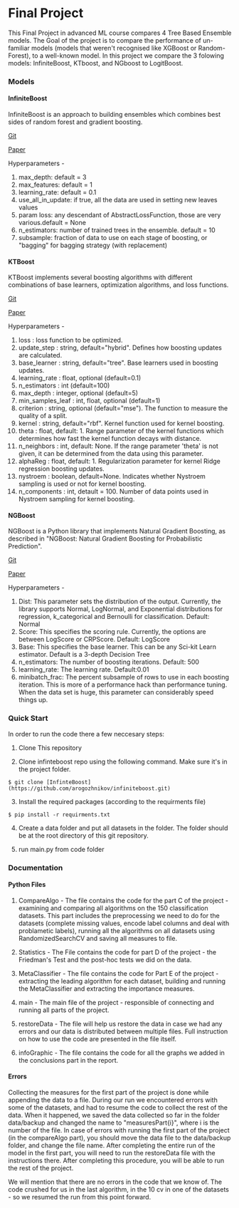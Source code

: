 # Final Project 

This Final Project in advanced ML course compares 4 Tree Based Ensemble models. The Goal of the project is to compare the performance of un-familiar models (models that weren't recognised like XGBoost or Random-Forest), to a well-known model. 
In this project we compare the 3 folowing models: InfiniteBoost, KTboost, and NGboost to LogitBoost. 

### Models
#### InfiniteBoost
InfiniteBoost is an approach to building ensembles which combines best sides of random forest and gradient boosting. 

[Git](https://github.com/arogozhnikov/infiniteboost)

[Paper](https://arxiv.org/abs/1706.01109)

Hyperparameters - 
1. max_depth: default = 3
2. max_features: default = 1
3. learning_rate: default = 0.1
4. use_all_in_update: if true, all the data are used in setting new leaves values
5. param loss: any descendant of AbstractLossFunction, those are very various.default = None
6. n_estimators: number of trained trees in the ensemble. default = 10
7. subsample: fraction of data to use on each stage of boosting, or "bagging" for bagging strategy (with replacement)

#### KTBoost
KTBoost implements several boosting algorithms with different combinations of base learners, optimization algorithms, and loss functions.

[Git](https://github.com/fabsig/KTBoost)

[Paper](https://arxiv.org/abs/1902.03999)

Hyperparameters - 
1. loss : loss function to be optimized.
2. update_step : string, default="hybrid". Defines how boosting updates are calculated. 
3. base_learner : string, default="tree". Base learners used in boosting updates. 
4. learning_rate : float, optional (default=0.1)
5. n_estimators : int (default=100)
6. max_depth : integer, optional (default=5)
7. min_samples_leaf : int, float, optional (default=1)
8. criterion : string, optional (default="mse"). The function to measure the quality of a split.
9. kernel : string, default="rbf". Kernel function used for kernel boosting. 
10. theta : float, default: 1. Range parameter of the kernel functions which determines how fast the kernel function decays with distance.
11. n_neighbors : int, default: None. If the range parameter 'theta' is not given, it can be determined from the data using this parameter. 
12. alphaReg : float, default: 1. Regularization parameter for kernel Ridge regression boosting updates.
13. nystroem : boolean, default=None. Indicates whether Nystroem sampling is used or not for kernel boosting.
14. n_components : int, detault = 100. Number of data points used in Nystroem sampling for kernel boosting.

#### NGBoost
NGBoost is a Python library that implements Natural Gradient Boosting, as described in "NGBoost: Natural Gradient Boosting for Probabilistic Prediction". 

[Git](https://stanfordmlgroup.github.io/projects/ngboost/)

[Paper](https://arxiv.org/abs/1910.03225)

Hyperparameters - 
1. Dist: This parameter sets the distribution of the output. Currently, the library supports Normal, LogNormal, and Exponential distributions for regression, k_categorical and Bernoulli for classification. Default: Normal
2. Score: This specifies the scoring rule. Currently, the options are between LogScore or CRPScore. Default: LogScore
3. Base: This specifies the base learner. This can be any Sci-kit Learn estimator. Default is a 3-depth Decision Tree
4. n_estimators: The number of boosting iterations. Default: 500
5. learning_rate: The learning rate. Default:0.01
6. minibatch_frac: The percent subsample of rows to use in each boosting iteration. This is more of a performance hack than performance tuning. When the data set is huge, this parameter can considerably speed things up.

### Quick Start
In order to run the code there a few neccesary steps: 

1. Clone This repository

2. Clone infinteboost repo using the following command. Make sure it's in the project folder. 

`$ git clone [InfinteBoost](https://github.com/arogozhnikov/infiniteboost.git)` 

3. Install the required packages (according to the requirments file)

`$ pip install -r requirments.txt` 

4. Create a data folder and put all datasets in the folder. The folder should be at the root directory of this git repository. 

5. run main.py from code folder

### Documentation
#### Python Files 

1. CompareAlgo - The file contains the code for the part C of the project - examining and comparing all algorithms on the 150 classification datasets. This part includes the preprocessing we need to do for the datasets (complete missing values, encode label columns and deal with problametic labels), running all the algorithms on all datasets using RandomizedSearchCV and saving all measures to file. 

2. Statistics - The File contains the code for part D of the project - the Friedman's Test and the post-hoc tests we did on the data. 

3. MetaClassifier - The file contains the code for Part E of the project - extracting the leading algorithm for each dataset, building and running the MetaClassifier and extracting the importance measures. 

4. main - The main file of the project - responsible of connecting and running all parts of the project. 

5. restoreData - The file will help us restore the data in case we had any errors and our data is distributed between multiple files. Full instruction on how to use the code are presented in the file itself. 

6. infoGraphic - The file contains the code for all the graphs we added in the conclusions part in the report. 

#### Errors 

Collecting the measures for the first part of the project is done while appending the data to a file. During our run we encountered errors with some of the datasets, and had to resume the code to collect the rest of the data. When it happened, we saved the data collected so far in the folder data/backup and changed the name to "measuresPart{i}", where i is the number of the file. 
In case of errors with running the first part of the project (in the compareAlgo part), you should move the data file to the data/backup folder, and change the file name. After completing the entire run of the model in the first part, you will need to run the restoreData file with the instructions there. After completing this procedure, you will be able to run the rest of the project. 

We will mention that there are no errors in the code that we know of. The code crushed for us in the last algorithm, in the 10 cv in one of the datasets - so we resumed the run from this point forward. 
